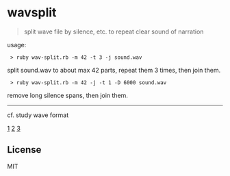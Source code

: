 
# wavsplit

> split wave file by silence, etc. 
  to repeat clear sound of narration


usage:

```
 > ruby wav-split.rb -m 42 -t 3 -j sound.wav
```

split sound.wav to about max 42 parts, repeat them 3 times, then join them.


```
 > ruby wav-split.rb -m 42 -j -t 1 -D 6000 sound.wav
```
remove long silence spans, then join them.


---------------

cf. 
study wave format 

[1](http://wavefilegem.com/how_wave_files_work.html)
[2](http://www.joelstrait.com/blog/2009/10/12/a_digital_audio_primer)
[3](http://www.web-sky.org/program/other/wave.php)


## License
MIT

